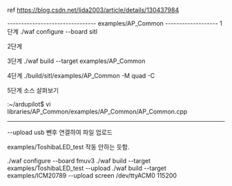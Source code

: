 

ref https://blog.csdn.net/lida2003/article/details/130437984

-------------------------------- examples/AP_Common -------------------
1단계
./waf configure --board sitl

2단계


3단계
./waf build --target examples/AP_Common 

4단계
./build/sitl/examples/AP_Common -M quad -C

5단계 소스 살펴보기

:~/ardupilot$ vi libraries/AP_Common/examples/AP_Common/AP_Common.cpp

--------------------------------------------------------------------------


--upload
usb 뺀후 연결하여 파일 업로드


examples/ToshibaLED_test 작동 안하는 듯함.

./waf configure --board fmuv3
./waf build --target examples/ToshibaLED_test --upload
./waf build --target examples/ICM20789 --upload
screen /dev/ttyACM0 115200
